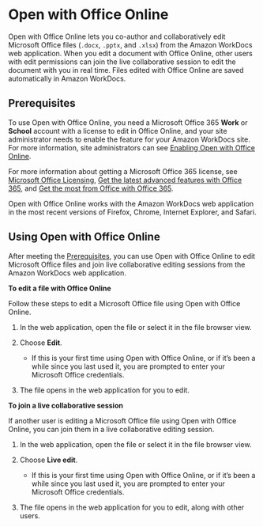 # Open with Office Online<a name="office-online"></a>

Open with Office Online lets you co\-author and collaboratively edit Microsoft Office files \(`.docx`, `.pptx`, and `.xlsx`\) from the Amazon WorkDocs web application\. When you edit a document with Office Online, other users with edit permissions can join the live collaborative session to edit the document with you in real time\. Files edited with Office Online are saved automatically in Amazon WorkDocs\. 

## Prerequisites<a name="office-online-prereqs"></a>

To use Open with Office Online, you need a Microsoft Office 365 **Work** or **School** account with a license to edit in Office Online, and your site administrator needs to enable the feature for your Amazon WorkDocs site\. For more information, site administrators can see [Enabling Open with Office Online](http://docs.aws.amazon.com/workdocs/latest/adminguide/enable-office-online.html)\.

For more information about getting a Microsoft Office 365 license, see [Microsoft Office Licensing](https://www.microsoft.com/en-us/Licensing/product-licensing/office.aspx), [Get the latest advanced features with Office 365](https://products.office.com/en-us/business/compare-more-office-365-for-business-plans), and [Get the most from Office with Office 365](https://products.office.com/en-us/compare-all-microsoft-office-products?tab=2)\.

Open with Office Online works with the Amazon WorkDocs web application in the most recent versions of Firefox, Chrome, Internet Explorer, and Safari\.

## Using Open with Office Online<a name="using-office-online"></a>

After meeting the [Prerequisites](#office-online-prereqs), you can use Open with Office Online to edit Microsoft Office files and join live collaborative editing sessions from the Amazon WorkDocs web application\.

**To edit a file with Office Online**

Follow these steps to edit a Microsoft Office file using Open with Office Online\.

1. In the web application, open the file or select it in the file browser view\.

1. Choose **Edit**\.
   + If this is your first time using Open with Office Online, or if it’s been a while since you last used it, you are prompted to enter your Microsoft Office credentials\.

1. The file opens in the web application for you to edit\.

**To join a live collaborative session**

If another user is editing a Microsoft Office file using Open with Office Online, you can join them in a live collaborative editing session\. 

1. In the web application, open the file or select it in the file browser view\.

1. Choose **Live edit**\.
   + If this is your first time using Open with Office Online, or if it’s been a while since you last used it, you are prompted to enter your Microsoft Office credentials\.

1. The file opens in the web application for you to edit, along with other users\.